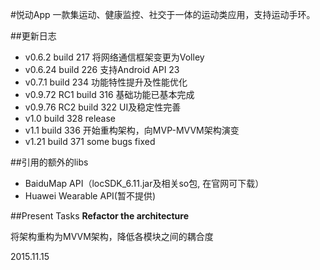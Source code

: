 #悦动App
一款集运动、健康监控、社交于一体的运动类应用，支持运动手环。

##更新日志
- v0.6.2 build 217 将网络通信框架变更为Volley
- v0.6.24 build 226 支持Android API 23
- v0.7.1 build 234 功能特性提升及性能优化
- v0.9.72 RC1 build 316 基础功能已基本完成
- v0.9.76 RC2 build 322 UI及稳定性完善
- v1.0 build 328 release
- v1.1 build 336 开始重构架构，向MVP-MVVM架构演变
- v1.21 build 371 some bugs fixed

##引用的额外的libs
- BaiduMap API（locSDK_6.11.jar及相关so包, 在官网可下载）
- Huawei Wearable API(暂不提供)

##Present Tasks
**Refactor the architecture**

将架构重构为MVVM架构，降低各模块之间的耦合度

2015.11.15